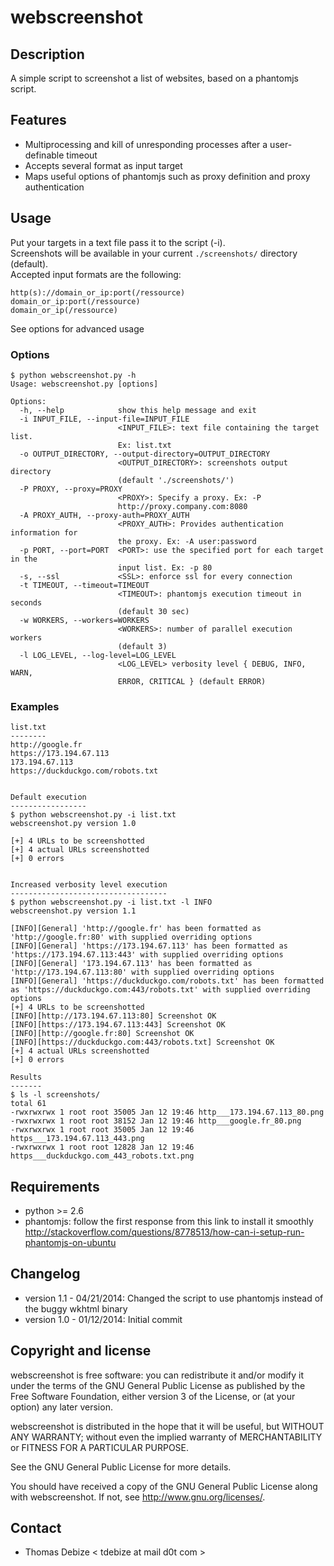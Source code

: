 webscreenshot
=============

Description
-----------
A simple script to screenshot a list of websites, based on a phantomjs script.

Features
--------
* Multiprocessing and kill of unresponding processes after a user-definable timeout
* Accepts several format as input target
* Maps useful options of phantomjs such as proxy definition and proxy authentication

Usage
-----
Put your targets in a text file pass it to the script (-i).  
Screenshots will be available in your current ```./screenshots/``` directory (default).  
Accepted input formats are the following:
```
http(s)://domain_or_ip:port(/ressource)
domain_or_ip:port(/ressource)
domain_or_ip(/ressource)
```

See options for advanced usage
### Options
```
$ python webscreenshot.py -h
Usage: webscreenshot.py [options]

Options:
  -h, --help            show this help message and exit
  -i INPUT_FILE, --input-file=INPUT_FILE
                        <INPUT_FILE>: text file containing the target list.
                        Ex: list.txt
  -o OUTPUT_DIRECTORY, --output-directory=OUTPUT_DIRECTORY
                        <OUTPUT_DIRECTORY>: screenshots output directory
                        (default './screenshots/')
  -P PROXY, --proxy=PROXY
                        <PROXY>: Specify a proxy. Ex: -P
                        http://proxy.company.com:8080
  -A PROXY_AUTH, --proxy-auth=PROXY_AUTH
                        <PROXY_AUTH>: Provides authentication information for
                        the proxy. Ex: -A user:password
  -p PORT, --port=PORT  <PORT>: use the specified port for each target in the
                        input list. Ex: -p 80
  -s, --ssl             <SSL>: enforce ssl for every connection
  -t TIMEOUT, --timeout=TIMEOUT
                        <TIMEOUT>: phantomjs execution timeout in seconds
                        (default 30 sec)
  -w WORKERS, --workers=WORKERS
                        <WORKERS>: number of parallel execution workers
                        (default 3)
  -l LOG_LEVEL, --log-level=LOG_LEVEL
                        <LOG_LEVEL> verbosity level { DEBUG, INFO, WARN,
                        ERROR, CRITICAL } (default ERROR)
```

### Examples
```
list.txt
--------
http://google.fr
https://173.194.67.113
173.194.67.113
https://duckduckgo.com/robots.txt


Default execution
-----------------
$ python webscreenshot.py -i list.txt
webscreenshot.py version 1.0

[+] 4 URLs to be screenshotted
[+] 4 actual URLs screenshotted
[+] 0 errors


Increased verbosity level execution
-----------------------------------
$ python webscreenshot.py -i list.txt -l INFO
webscreenshot.py version 1.1

[INFO][General] 'http://google.fr' has been formatted as 'http://google.fr:80' with supplied overriding options
[INFO][General] 'https://173.194.67.113' has been formatted as 'https://173.194.67.113:443' with supplied overriding options
[INFO][General] '173.194.67.113' has been formatted as 'http://173.194.67.113:80' with supplied overriding options
[INFO][General] 'https://duckduckgo.com/robots.txt' has been formatted as 'https://duckduckgo.com:443/robots.txt' with supplied overriding options
[+] 4 URLs to be screenshotted
[INFO][http://173.194.67.113:80] Screenshot OK
[INFO][https://173.194.67.113:443] Screenshot OK
[INFO][http://google.fr:80] Screenshot OK
[INFO][https://duckduckgo.com:443/robots.txt] Screenshot OK
[+] 4 actual URLs screenshotted
[+] 0 errors

Results
-------
$ ls -l screenshots/
total 61
-rwxrwxrwx 1 root root 35005 Jan 12 19:46 http___173.194.67.113_80.png
-rwxrwxrwx 1 root root 38152 Jan 12 19:46 http___google.fr_80.png
-rwxrwxrwx 1 root root 35005 Jan 12 19:46 https___173.194.67.113_443.png
-rwxrwxrwx 1 root root 12828 Jan 12 19:46 https___duckduckgo.com_443_robots.txt.png
```

Requirements
------------
* python >= 2.6
* phantomjs: follow the first response from this link to install it smoothly http://stackoverflow.com/questions/8778513/how-can-i-setup-run-phantomjs-on-ubuntu

Changelog
---------
* version 1.1 - 04/21/2014: Changed the script to use phantomjs instead of the buggy wkhtml binary 
* version 1.0 - 01/12/2014: Initial commit

Copyright and license
---------------------
webscreenshot is free software: you can redistribute it and/or modify it under the terms of the GNU General Public License as published by the Free Software Foundation, either version 3 of the License, or (at your option) any later version.

webscreenshot is distributed in the hope that it will be useful, but WITHOUT ANY WARRANTY; without even the implied warranty of MERCHANTABILITY or FITNESS FOR A PARTICULAR PURPOSE.  

See the GNU General Public License for more details.

You should have received a copy of the GNU General Public License along with webscreenshot. 
If not, see http://www.gnu.org/licenses/.

Contact
-------
* Thomas Debize < tdebize at mail d0t com >